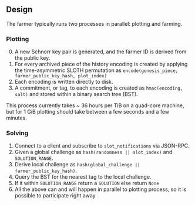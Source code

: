 ## Design

The farmer typically runs two processes in parallel: plotting and farming.

### Plotting
0. A new Schnorr key pair is generated, and the farmer ID is derived from the public key.
1. For every archived piece of the history encoding is created by applying the time-asymmetric SLOTH permutation as `encode(genesis_piece, farmer_public_key_hash, plot_index)`
2. Each encoding is written directly to disk.
3. A commitment, or tag, to each encoding is created as `hmac(encoding, salt)` and stored within a binary search tree (BST).

This process currently takes ~ 36 hours per TiB on a quad-core machine, but for 1 GiB plotting should take between a few seconds and a few minutes.

### Solving
1. Connect to a client and subscribe to `slot_notifications` via JSON-RPC.
2. Given a global challenge as `hash(randomness || slot_index)` and `SOLUTION_RANGE`.
3. Derive local challenge as `hash(global_challenge || farmer_public_key_hash)`.
4. Query the BST for the nearest tag to the local challenge.
5. If it within `SOLUTION_RANGE` return a `SOLUTION` else return `None`
6. All the above can and will happen in parallel to plotting process, so it is possible to participate right away
